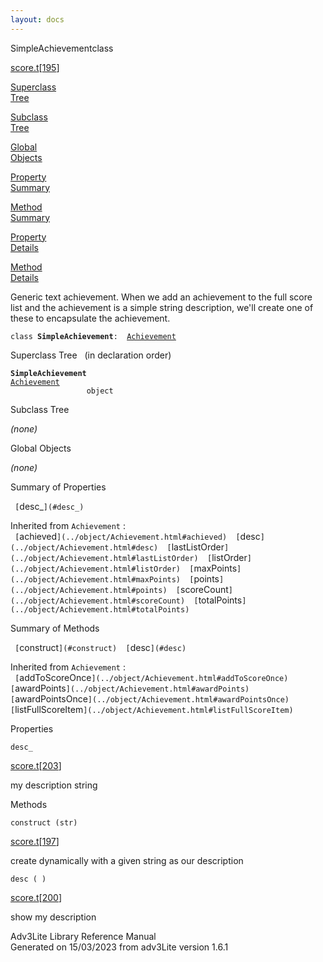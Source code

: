 ```yaml
---
layout: docs
---
```

<span class="title">SimpleAchievement</span><span class="type">class</span>

[score.t](../file/score.t.html)\[[195](../source/score.t.html#195)\]

[Superclass  
Tree](#_SuperClassTree_)

[Subclass  
Tree](#_SubClassTree_)

[Global  
Objects](#_ObjectSummary_)

[Property  
Summary](#_PropSummary_)

[Method  
Summary](#_MethodSummary_)

[Property  
Details](#_Properties_)

[Method  
Details](#_Methods_)

<div class="fdesc">

Generic text achievement. When we add an achievement to the full score
list and the achievement is a simple string description, we'll create
one of these to encapsulate the achievement.

`class `**`SimpleAchievement`**` :   `[`Achievement`](../object/Achievement.html)

</div>

<span id="_SuperClassTree_"></span>

<div class="mjhd">

<span class="hdln">Superclass Tree</span>   (in declaration order)

</div>

**`SimpleAchievement`**  
[`Achievement`](../object/Achievement.html)  
`                 object`  
<span id="_SubClassTree_"></span>

<div class="mjhd">

<span class="hdln">Subclass Tree</span>  

</div>

*(none)* <span id="_ObjectSummary_"></span>

<div class="mjhd">

<span class="hdln">Global Objects</span>  

</div>

*(none)* <span id="_PropSummary_"></span>

<div class="mjhd">

<span class="hdln">Summary of Properties</span>  

</div>

` [`desc_`](#desc_)  `

Inherited from `Achievement` :  
` [`achieved`](../object/Achievement.html#achieved)  [`desc`](../object/Achievement.html#desc)  [`lastListOrder`](../object/Achievement.html#lastListOrder)  [`listOrder`](../object/Achievement.html#listOrder)  [`maxPoints`](../object/Achievement.html#maxPoints)  [`points`](../object/Achievement.html#points)  [`scoreCount`](../object/Achievement.html#scoreCount)  [`totalPoints`](../object/Achievement.html#totalPoints)  `

<span id="_MethodSummary_"></span>

<div class="mjhd">

<span class="hdln">Summary of Methods</span>  

</div>

` [`construct`](#construct)  [`desc`](#desc)  `

Inherited from `Achievement` :  
` [`addToScoreOnce`](../object/Achievement.html#addToScoreOnce)  [`awardPoints`](../object/Achievement.html#awardPoints)  [`awardPointsOnce`](../object/Achievement.html#awardPointsOnce)  [`listFullScoreItem`](../object/Achievement.html#listFullScoreItem)  `

<span id="_Properties_"></span>

<div class="mjhd">

<span class="hdln">Properties</span>  

</div>

<span id="desc_"></span>

`desc_`

[score.t](../file/score.t.html)\[[203](../source/score.t.html#203)\]

<div class="desc">

my description string

</div>

<span id="_Methods_"></span>

<div class="mjhd">

<span class="hdln">Methods</span>  

</div>

<span id="construct"></span>

`construct (str)`

[score.t](../file/score.t.html)\[[197](../source/score.t.html#197)\]

<div class="desc">

create dynamically with a given string as our description

</div>

<span id="desc"></span>

`desc ( )`

[score.t](../file/score.t.html)\[[200](../source/score.t.html#200)\]

<div class="desc">

show my description

</div>

<div class="ftr">

Adv3Lite Library Reference Manual  
Generated on 15/03/2023 from adv3Lite version 1.6.1

</div>
